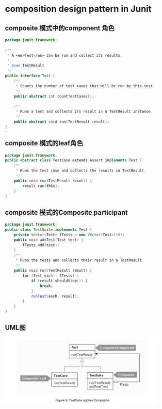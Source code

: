 # composition design pattern in Junit

## composite 模式中的component 角色
```java
package junit.framework;

/**
 * A <em>Test</em> can be run and collect its results.
 *
 * @see TestResult
 */
public interface Test {
    /**
     * Counts the number of test cases that will be run by this test.
     */
    public abstract int countTestCases();

    /**
     * Runs a test and collects its result in a TestResult instance.
     */
    public abstract void run(TestResult result);
}
```
## composite 模式的leaf角色

```java
package junit.framework;
public abstract class TestCase extends Assert implements Test {
    /**
     * Runs the test case and collects the results in TestResult.
     */
    public void run(TestResult result) {
        result.run(this);
    }
}
```

## composite 模式的Composite participant

```java
package junit.framework;
public class TestSuite implements Test {
    private Vector<Test> fTests = new Vector<Test>(10);
    public void addTest(Test test) {
        fTests.add(test);
    }
    /**
     * Runs the tests and collects their result in a TestResult.
     */
    public void run(TestResult result) {
        for (Test each : fTests) {
            if (result.shouldStop()) {
                break;
            }
            runTest(each, result);
        }
    }
}
```
## UML图
![UML](composite.png)
